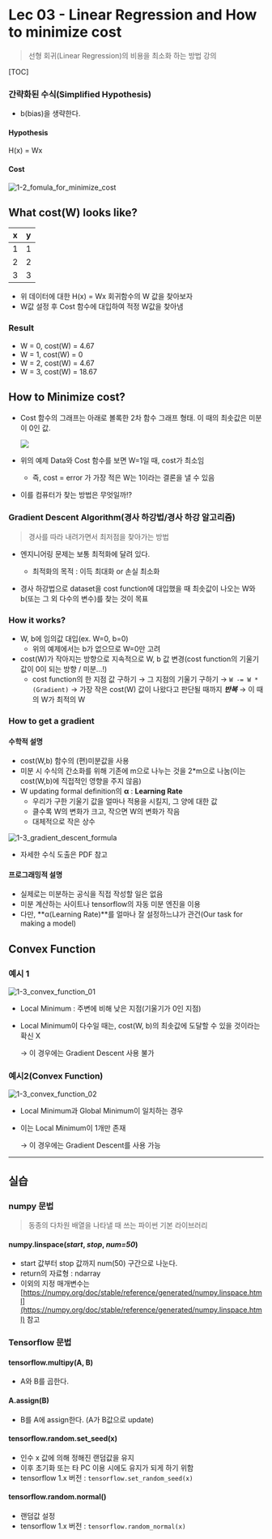 # Lec 03 - Linear Regression and How to minimize cost

> 선형 회귀(Linear Regression)의 비용을 최소화 하는 방법 강의

[TOC]

### 간략화된 수식(Simplified Hypothesis)

- b(bias)을 생략한다.

#### Hypothesis

H(x) = Wx

#### Cost

![1-2_fomula_for_minimize_cost](../MDImage/1-2_fomula_for_minimize_cost.PNG)



## What cost(W) looks like?

| x    | y    |
| ---- | ---- |
| 1    | 1    |
| 2    | 2    |
| 3    | 3    |

- 위 데이터에 대한 H(x) = Wx 회귀함수의 W 값을 찾아보자
- W값 설정 후 Cost 함수에 대입하여 적정 W값을 찾아냄

### Result

- W = 0, cost(W) = 4.67
- W = 1, cost(W) = 0
- W = 2, cost(W) = 4.67
- W = 3, cost(W) = 18.67



## How to Minimize cost?

- Cost 함수의 그래프는 아래로 볼록한 2차 함수 그래프 형태. 이 때의 최솟값은 미분이 0인 값.

  ![](../MDImage/1-3_cost_function_graph.PNG)

- 위의 예제 Data와 Cost 함수를 보면 W=1일 때, cost가 최소임
  
  - 즉, cost = error 가 가장 적은 W는 1이라는 결론을 낼 수 있음
- 이를 컴퓨터가 찾는 방법은 무엇일까!?



### Gradient Descent Algorithm(경사 하강법/경사 하강 알고리즘)

> 경사를 따라 내려가면서 최저점을 찾아가는 방법

- 엔지니어링 문제는 보통 최적화에 달려 있다. 
  - 최적화의 목적 : 이득 최대화 or 손실 최소화

- 경사 하강법으로 dataset을 cost function에 대입했을 때 최솟값이 나오는 W와 b(또는 그 외 다수의 변수)를 찾는 것이 목표 



### How it works?

- W, b에 임의값 대입(ex. W=0, b=0)
  - 위의 예제에서는 b가 없으므로 W=0만 고려
- cost(W)가 작아지는 방향으로 지속적으로 W, b 값 변경(cost function의 기울기 값이 0이 되는 방향 / 미분...!)
  - cost function의 한 지점 값 구하기 → 그 지점의 기울기 구하기 → `W -= W * (Gradient)` → 가장 작은 cost(W) 값이 나왔다고 판단될 때까지 ***반복*** → 이 때의 W가 최적의 W

### How to get a gradient

#### 수학적 설명

- cost(W,b) 함수의 (편)미분값을 사용
- 미분 시 수식의 간소화를 위해 기존에 m으로 나누는 것을 2*m으로 나눔(이는 cost(W,b)에 직접적인 영향을 주지 않음)
- W updating formal definition의 **α** : **Learning Rate**
  - 우리가 구한 기울기 값을 얼마나 적용을 시킬지, 그 양에 대한 값
  - 클수록 W의 변화가 크고, 작으면 W의 변화가 작음
  - 대체적으로 작은 상수

![1-3_gradient_descent_formula](../MDImage/1-3_gradient_descent_formula.PNG)

- 자세한 수식 도출은 PDF 참고

#### 프로그래밍적 설명

- 실제로는 미분하는 공식을 직접 작성할 일은 없음
- 미분 계산하는 사이트나 tensorflow의 자동 미분 엔진을 이용
- 다만, **α(Learning Rate)**를 얼마나 잘 설정하느냐가 관건(Our task for making a model)



## Convex Function

### 예시 1

![1-3_convex_function_01](../MDImage/1-3_convex_function_01.PNG)

- Local Minimum : 주변에 비해 낮은 지점(기울기가 0인 지점)

- Local Minimum이 다수일 때는, cost(W, b)의 최솟값에 도달할 수 있을 것이라는 확신 X

  → 이 경우에는 Gradient Descent 사용 불가

### 예시2(Convex Function)

![1-3_convex_function_02](../MDImage/1-3_convex_function_02.PNG)

- Local Minimum과 Global Minimum이 일치하는 경우

- 이는 Local Minimum이 1개만 존재

  → 이 경우에는 Gradient Descent를 사용 가능

---

## 실습

### numpy 문법

>  동종의 다차원 배열을 나타낼 때 쓰는 파이썬 기본 라이브러리

#### numpy.linspace(*start*, *stop*, *num=50*)

- start 값부터 stop 값까지 num(50) 구간으로 나눈다.
- return의 자료형 : ndarray
- 이외의 지정 매개변수는 [https://numpy.org/doc/stable/reference/generated/numpy.linspace.html](https://numpy.org/doc/stable/reference/generated/numpy.linspace.html) 참고



### Tensorflow 문법

#### tensorflow.multipy(A, B)

- A와 B를 곱한다.

#### A.assign(B)

- B를 A에 assign한다. (A가 B값으로 update)

#### tensorflow.random.set_seed(x)

- 인수 x 값에 의해 정해진 랜덤값을 유지
- 이후 초기화 또는 타 PC 이용 시에도 유지가 되게 하기 위함
- tensorflow 1.x 버전 : `tensorflow.set_random_seed(x)`

#### tensorflow.random.normal()

- 랜덤값 설정
- tensorflow 1.x 버전 : `tensorflow.random_normal(x)`